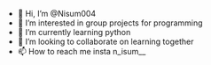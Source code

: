 - 👋 Hi, I’m @Nisum004
- 👀 I’m interested in group projects for programming 
- 🌱 I’m currently learning python 
- 💞️ I’m looking to collaborate on learning together 
- 📫 How to reach me insta n_isum__

<!---
Nisum004/Nisum004 is a ✨ special ✨ repository because its `README.md` (this file) appears on your GitHub profile.
You can click the Preview link to take a look at your changes.
--->
